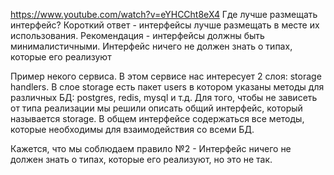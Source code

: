 https://www.youtube.com/watch?v=eYHCCht8eX4
Где лучше размещать интерфейс?
Короткий ответ - интерфейсы лучше размещать в месте их использования. Рекомендация - интерфейсы должны быть минималистичными.
Интерфейс ничего не должен знать о типах, которые его реализуют

Пример некого сервиса. В этом сервисе нас интересует 2 слоя: storage handlers. В слое storage есть пакет users в котором указаны методы для различных БД: postgres, redis, mysql и т.д. Для того, чтобы не зависеть от типа реализации мы решили описать общий интерфейс, который называется storage. В общем интерфейсе содержаться все методы, которые необходимы для взаимодействия со всеми БД.

Кажется, что мы соблюдаем правило №2 - Интерфейс ничего не должен знать о типах, которые его реализуют, но это не так.
